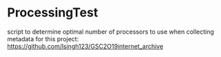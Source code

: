 # ProcessingTest
script to determine optimal number of processors to use when collecting metadata for this project: https://github.com/lsingh123/GSC2O19internet_archive

